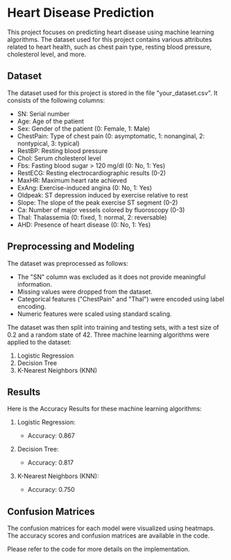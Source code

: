 # Heart Disease Prediction

This project focuses on predicting heart disease using machine learning algorithms. The dataset used for this project contains various attributes related to heart health, such as chest pain type, resting blood pressure, cholesterol level, and more.

## Dataset

The dataset used for this project is stored in the file "your_dataset.csv". It consists of the following columns:

- SN: Serial number
- Age: Age of the patient
- Sex: Gender of the patient (0: Female, 1: Male)
- ChestPain: Type of chest pain (0: asymptomatic, 1: nonanginal, 2: nontypical, 3: typical)
- RestBP: Resting blood pressure
- Chol: Serum cholesterol level
- Fbs: Fasting blood sugar > 120 mg/dl (0: No, 1: Yes)
- RestECG: Resting electrocardiographic results (0-2)
- MaxHR: Maximum heart rate achieved
- ExAng: Exercise-induced angina (0: No, 1: Yes)
- Oldpeak: ST depression induced by exercise relative to rest
- Slope: The slope of the peak exercise ST segment (0-2)
- Ca: Number of major vessels colored by fluoroscopy (0-3)
- Thal: Thalassemia (0: fixed, 1: normal, 2: reversable)
- AHD: Presence of heart disease (0: No, 1: Yes)

## Preprocessing and Modeling

The dataset was preprocessed as follows:

- The "SN" column was excluded as it does not provide meaningful information.
- Missing values were dropped from the dataset.
- Categorical features ("ChestPain" and "Thal") were encoded using label encoding.
- Numeric features were scaled using standard scaling.

The dataset was then split into training and testing sets, with a test size of 0.2 and a random state of 42. Three machine learning algorithms were applied to the dataset:

1. Logistic Regression
2. Decision Tree
3. K-Nearest Neighbors (KNN)

## Results

Here is the Accuracy Results for these machine learning algorithms:

1. Logistic Regression:
   - Accuracy: 0.867

2. Decision Tree:
   - Accuracy: 0.817

3. K-Nearest Neighbors (KNN):
   - Accuracy: 0.750

## Confusion Matrices

The confusion matrices for each model were visualized using heatmaps. The accuracy scores and confusion matrices are available in the code.

Please refer to the code for more details on the implementation.